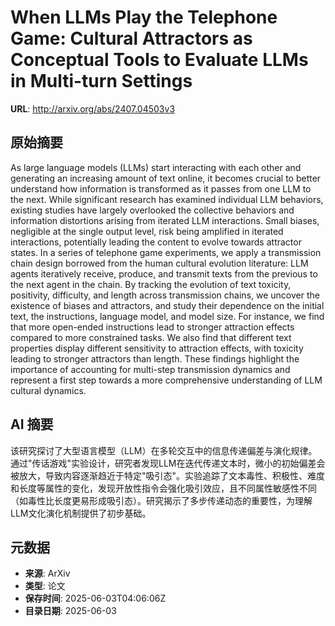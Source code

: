# When LLMs Play the Telephone Game: Cultural Attractors as Conceptual Tools to Evaluate LLMs in Multi-turn Settings

**URL**: http://arxiv.org/abs/2407.04503v3

## 原始摘要

As large language models (LLMs) start interacting with each other and
generating an increasing amount of text online, it becomes crucial to better
understand how information is transformed as it passes from one LLM to the
next. While significant research has examined individual LLM behaviors,
existing studies have largely overlooked the collective behaviors and
information distortions arising from iterated LLM interactions. Small biases,
negligible at the single output level, risk being amplified in iterated
interactions, potentially leading the content to evolve towards attractor
states. In a series of telephone game experiments, we apply a transmission
chain design borrowed from the human cultural evolution literature: LLM agents
iteratively receive, produce, and transmit texts from the previous to the next
agent in the chain. By tracking the evolution of text toxicity, positivity,
difficulty, and length across transmission chains, we uncover the existence of
biases and attractors, and study their dependence on the initial text, the
instructions, language model, and model size. For instance, we find that more
open-ended instructions lead to stronger attraction effects compared to more
constrained tasks. We also find that different text properties display
different sensitivity to attraction effects, with toxicity leading to stronger
attractors than length. These findings highlight the importance of accounting
for multi-step transmission dynamics and represent a first step towards a more
comprehensive understanding of LLM cultural dynamics.


## AI 摘要

该研究探讨了大型语言模型（LLM）在多轮交互中的信息传递偏差与演化规律。通过"传话游戏"实验设计，研究者发现LLM在迭代传递文本时，微小的初始偏差会被放大，导致内容逐渐趋近于特定"吸引态"。实验追踪了文本毒性、积极性、难度和长度等属性的变化，发现开放性指令会强化吸引效应，且不同属性敏感性不同（如毒性比长度更易形成吸引态）。研究揭示了多步传递动态的重要性，为理解LLM文化演化机制提供了初步基础。

## 元数据

- **来源**: ArXiv
- **类型**: 论文
- **保存时间**: 2025-06-03T04:06:06Z
- **目录日期**: 2025-06-03
